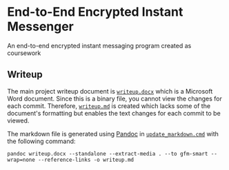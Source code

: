 # End-to-End Encrypted Instant Messenger
An end-to-end encrypted instant messaging program created as coursework

## Writeup
The main project writeup document is [`writeup.docx`](./writeup/writeup.docx) which is a Microsoft Word document. Since this is a binary file, you cannot view the changes for each commit. Therefore, [`writeup.md`](./writeup/writeup.md) is created which lacks some of the document's formatting but enables the text changes for each commit to be viewed.

The markdown file is generated using [Pandoc](https://pandoc.org/) in [`update_markdown.cmd`](./writeup/update_markdown.cmd) with the following command:

```shell
pandoc writeup.docx --standalone --extract-media . --to gfm-smart --wrap=none --reference-links -o writeup.md
```